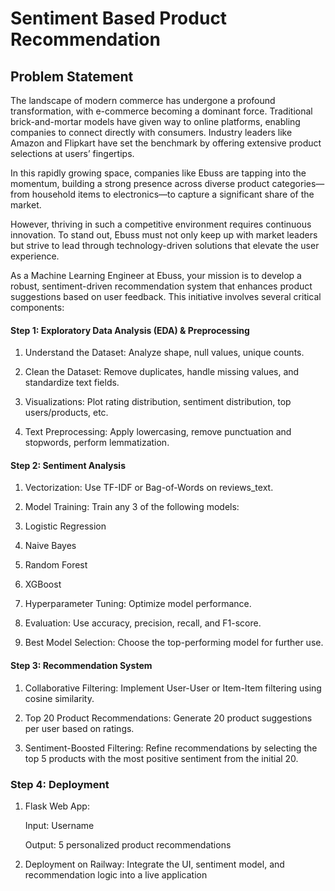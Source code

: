 # Sentiment Based Product Recommendation

## Problem Statement

The landscape of modern commerce has undergone a profound transformation, with e-commerce becoming a dominant force. Traditional brick-and-mortar models have given way to online platforms, enabling companies to connect directly with consumers. Industry leaders like Amazon and Flipkart have set the benchmark by offering extensive product selections at users’ fingertips.

In this rapidly growing space, companies like Ebuss are tapping into the momentum, building a strong presence across diverse product categories—from household items to electronics—to capture a significant share of the market.

However, thriving in such a competitive environment requires continuous innovation. To stand out, Ebuss must not only keep up with market leaders but strive to lead through technology-driven solutions that elevate the user experience.

As a Machine Learning Engineer at Ebuss, your mission is to develop a robust, sentiment-driven recommendation system that enhances product suggestions based on user feedback. This initiative involves several critical components:

 

#### Step 1: Exploratory Data Analysis (EDA) & Preprocessing


1) Understand the Dataset: Analyze shape, null values, unique counts.

2) Clean the Dataset: Remove duplicates, handle missing values, and standardize text fields.

3) Visualizations: Plot rating distribution, sentiment distribution, top users/products, etc.

4) Text Preprocessing: Apply lowercasing, remove punctuation and stopwords, perform lemmatization.
 


#### Step 2: Sentiment Analysis

1) Vectorization: Use TF-IDF or Bag-of-Words on reviews_text.

2) Model Training: Train any 3 of the following models:

3) Logistic Regression

4) Naive Bayes

5) Random Forest

6) XGBoost

7) Hyperparameter Tuning: Optimize model performance.

8) Evaluation: Use accuracy, precision, recall, and F1-score.

9) Best Model Selection: Choose the top-performing model for further use.


#### Step 3: Recommendation System

1) Collaborative Filtering: Implement User-User or Item-Item filtering using cosine similarity.

2) Top 20 Product Recommendations: Generate 20 product suggestions per user based on ratings.

3) Sentiment-Boosted Filtering: Refine recommendations by selecting the top 5 products with the most positive sentiment from the initial 20.


### Step 4: Deployment

1) Flask Web App:

	Input: Username

	Output: 5 personalized product recommendations

2) Deployment on Railway: Integrate the UI, sentiment model, and recommendation logic into a live application